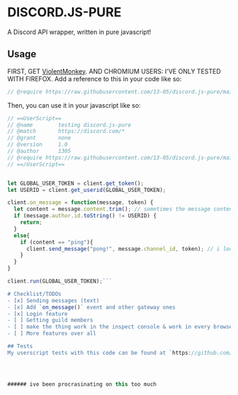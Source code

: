# DISCORD.JS-PURE
A Discord API wrapper, written in pure javascript!

## Usage
FIRST, GET [ViolentMonkey](https://violentmonkey.github.io). AND CHROMIUM USERS: I'VE ONLY TESTED WITH FIREFOX.
Add a reference to this in your code like so:
```js
// @require https://raw.githubusercontent.com/13-05/discord.js-pure/main/stable/discordjs-pure.js
```

Then, you can use it in your javascript like so:

```js
// ==UserScript==
// @name        testing discord.js-pure
// @match       https://discord.com/*
// @grant       none
// @version     1.0
// @author      1305
// @require https://raw.githubusercontent.com/13-05/discord.js-pure/main/stable/discordjs-pure.js
// ==/UserScript==


let GLOBAL_USER_TOKEN = client.get_token();
let USERID = client.get_userid(GLOBAL_USER_TOKEN);

client.on_message = function(message, token) {
  let content = message.content.trim(); // sometimes the message content has whitespace at the end, so we just say message.content.trim() is == to message.content
  if (message.author.id.toString() != USERID) {
    return;
  }
  else{
    if (content == "ping"){
      client.send_message("pong!", message.channel_id, token); // i looked at the "message" object and that's the path of a channelid; now it'll respond ez!
    }
  }
}

client.run(GLOBAL_USER_TOKEN);```

# Checklist/TODOs
- [x] Sending messages (text)
- [x] Add `on_message()` event and other gateway ones
- [x] Login feature
- [ ] Getting guild members
- [ ] make the thing work in the inspect console & work in every browser, including chromium-based ones. (ez)
- [ ] More features over all

## Tests
My userscript tests with this code can be found at `https://github.com/13-05/discord.js-pure/blob/main/testing/testing-djs-pure.user.js`.




###### ive been procrasinating on this too much
